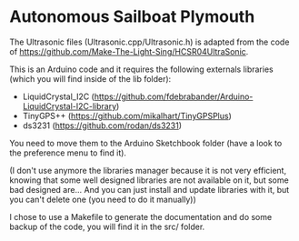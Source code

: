 # Autonomous Sailboat Plymouth
The Ultrasonic files (Ultrasonic.cpp/Ultrasonic.h) is adapted from the code of https://github.com/Make-The-Light-Sing/HCSR04UltraSonic.

This is an Arduino code and it requires the following externals libraries (which you will find inside of the lib folder):
  - LiquidCrystal_I2C (https://github.com/fdebrabander/Arduino-LiquidCrystal-I2C-library)
  - TinyGPS++ (https://github.com/mikalhart/TinyGPSPlus)
  - ds3231 (https://github.com/rodan/ds3231)

You need to move them to the Arduino Sketchbook folder (have a look to the preference menu to find it).

(I don't use anymore the libraries manager because it is not very efficient, knowing that some well designed libraries are not available on it, but some bad designed are... And you can just install and update libraries with it, but you can't delete one (you need to do it manually))

I chose to use a Makefile to generate the documentation and do some backup of the code, you will find it in the src/ folder.
